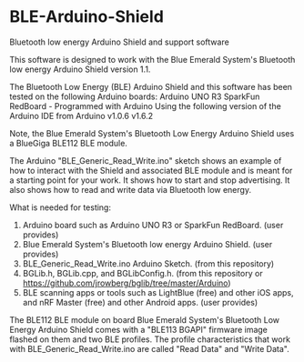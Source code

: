 # BLE-Arduino-Shield
Bluetooth low energy Arduino Shield and support software

This software is designed to work with the Blue Emerald System's Bluetooth low energy Arduino Shield version 1.1.  

The Bluetooth Low Energy (BLE) Arduino Shield and this software has been tested on the following Arduino boards:
  Arduino UNO R3
  SparkFun RedBoard - Programmed with Arduino
Using the following version of the Arduino IDE from Arduino 
  v1.0.6
  v1.6.2
  
Note, the Blue Emerald System's Bluetooth Low Energy Arduino Shield uses a BlueGiga BLE112 BLE module.

The Arduino "BLE_Generic_Read_Write.ino" sketch shows an example of how to interact with the Shield and associated BLE module and is meant for a starting point for your work.  It shows how to start and stop advertising.  It also shows how to read and write data via Bluetooth low energy.

What is needed for testing:
1. Arduino board such as Arduino UNO R3 or SparkFun RedBoard. (user provides)
2. Blue Emerald System's Bluetooth low energy Arduino Shield. (user provides)
3. BLE_Generic_Read_Write.ino Arduino Sketch.  (from this repository)
4. BGLib.h, BGLib.cpp, and BGLibConfig.h.  (from this repository or https://github.com/jrowberg/bglib/tree/master/Arduino)
5. BLE scanning apps or tools such as LightBlue (free) and other iOS apps, and nRF Master (free) and other Android apps. (user provides)

The BLE112 BLE module on board Blue Emerald System's Bluetooth Low Energy Arduino Shield comes with a "BLE113 BGAPI" firmware image flashed on them and two BLE profiles.  The profile characteristics that work with BLE_Generic_Read_Write.ino are called "Read Data" and "Write Data".

